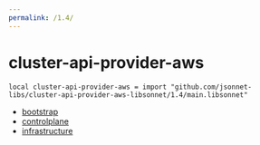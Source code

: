 ```yaml
---
permalink: /1.4/
---
```


# cluster-api-provider-aws

```jsonnet
local cluster-api-provider-aws = import "github.com/jsonnet-libs/cluster-api-provider-aws-libsonnet/1.4/main.libsonnet"
```



* [bootstrap](bootstrap/index.md)
* [controlplane](controlplane/index.md)
* [infrastructure](infrastructure/index.md)
